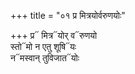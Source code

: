 +++
title = "०१ प्र मित्रयोर्वरुणयोः"

+++
प्र᳓ मित्र᳓योर् व᳓रुणयो  
स्तो᳓मो न एतु शूषि᳓यः  
न᳓मस्वान् तुविजात᳓योः